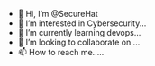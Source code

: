 - 👋 Hi, I’m @SecureHat
- 👀 I’m interested in Cybersecurity...
- 🌱 I’m currently learning devops...
- 💞️ I’m looking to collaborate on ...
- 📫 How to reach me.....

<!---
SecureHat/SecureHat is a ✨ special ✨ repository because its `README.md` (this file) appears on your GitHub profile.
You can click the Preview link to take a look at your changes.
--->
